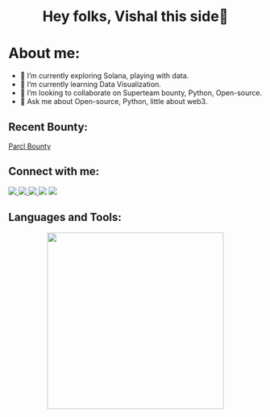 <h1 align='center'>
  Hey folks, Vishal this side👋 
</h1>

<h1>About me:</h1>

- 🔭 I’m currently exploring Solana, playing with data.
- 🌱 I’m currently learning Data Visualization.
- 👯 I’m looking to collaborate on Superteam bounty, Python, Open-source.
- 💬 Ask me about Open-source, Python, little about web3.

<h2>Recent Bounty:</h2>
   <a href="https://twitter.com/imvishp/status/1683866751195549696?s=20">Parcl Bounty</a>


<h2>Connect with me:</h2>
<p align="left">
   <a href="https://twitter.com/imvishp">
    <img src=https://img.shields.io/badge/Twitter-1DA1F2?style=for-the-badge&logo=twitter&logoColor=white />
   </a>
   <a href="https://www.instagram.com/imvishp">
    <img src=https://img.shields.io/badge/Instagram-E4405F?style=for-the-badge&logo=instagram&logoColor=white />
   </a>
   <a href="https://www.linkedin.com/in/vishal-patadia-698781200">
    <img src=https://img.shields.io/badge/LinkedIn-0077B5?style=for-the-badge&logo=linkedin&logoColor=white />
   </a>
   <a herf="https://dev.to/imvisp">
    <img src=https://img.shields.io/badge/dev.to-0A0A0A?style=for-the-badge&logo=dev.to&logoColor=white />
   </a>
   <a href="mail.to:thevpro25@gmail.com">
    <img src=https://img.shields.io/badge/Gmail-D14836?style=for-the-badge&logo=gmail&logoColor=white>
   </a>
</p>

<h2>Languages and Tools:</h2>

<p align='center'>
  <a href="#"><img src="https://github-readme-stats.vercel.app/api?username=imvisp&show_icons=true&count_private=true&theme=dark" width="350"></a>
</p>
